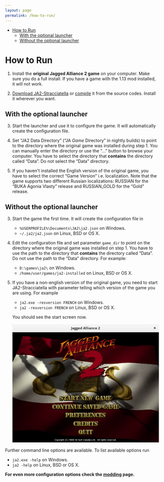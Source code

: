 ```yaml
---
layout: page
permalink: /how-to-run/
---
```


- [How to Run](#how-to-run)
  * [With the optional launcher](#with-the-optional-launcher)
  * [Without the optional launcher](#without-the-optional-launcher)


# How to Run

1. Install the **original Jagged Alliance 2 game** on your computer. Make sure you do a full install. If you have a game with the 1.13 mod installed, it will not work.

2. [Download JA2-Stracciatella](/download) or [compile](https://github.com/ja2-stracciatella/ja2-stracciatella/blob/master/COMPILATION.md) it from the source codes. Install it wherever you want.

##  With the optional launcher

3. Start the launcher and use it to configure the game. It will automatically create the configuration file.

4. Set “JA2 Data Directory” (“JA *Game* Directory” in nightly builds) to point to the directory where the original game was installed during step 1. You can manually enter the directory or use the “...” button to browse your computer. You have to select the directory that **contains** the directory called “Data”. Do not select the “Data” directory.

5. If you haven't installed the English version of the original game, you have to select the correct “Game Version” i.e. localization. Note that the game supports two different Russian localizations: RUSSIAN for the “BUKA Agonia Vlasty” release and RUSSIAN_GOLD for the “Gold” release.

## Without the optional launcher

3. Start the game the first time.  It will create the configuration file in

   - `%USERPROFILE%\Documents\JA2\ja2.json` on Windows.
   - `~/.ja2/ja2.json` on Linux, BSD or OS X.

4. Edit the configuration file and set parameter `game_dir` to point on the directory where the original game was installed on step 1.  You have to use the path to the directory that **contains** the directory called “Data”. Do not use the path to the “Data” directory. For example:

   - `D:\games\ja2\` on Windows.
   - `/home/user/games/ja2-installed` on Linux, BSD or OS X.

5. If you have a non-english version of the original game, you need to start JA2-Stracciatella with parameter telling which version of the game you are using.  For example

   - `ja2.exe -resversion FRENCH` on Windows.
   - `ja2 -resversion FRENCH` on Linux, BSD or OS X.

   You should see the start screen now.

   ![Ja2 Stracciatella start screen](/img/start-screen.png)

Further command line options are available. To list available options run

- `ja2.exe -help` on Windows.
- `ja2 -help` on Linux, BSD or OS X.

**For even more configuration options check the [modding](mods.md) page.**
